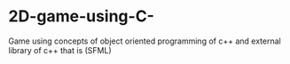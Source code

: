 # 2D-game-using-C-
Game using concepts of object oriented programming of c++ and external library of c++ that is (SFML)
